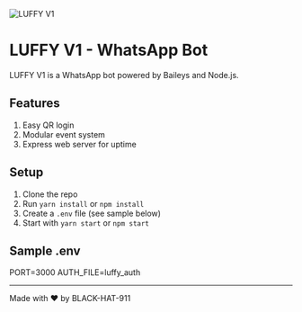 ![LUFFY V1](https://files.catbox.moe/kux5wq.jpg)

# LUFFY V1 - WhatsApp Bot

LUFFY V1 is a WhatsApp bot powered by Baileys and Node.js.

## Features
1. Easy QR login  
2. Modular event system  
3. Express web server for uptime  

## Setup

1. Clone the repo  
2. Run `yarn install` or `npm install`  
3. Create a `.env` file (see sample below)  
4. Start with `yarn start` or `npm start`  

## Sample .env

PORT=3000 AUTH_FILE=luffy_auth

---

Made with ❤️ by BLACK-HAT-911

